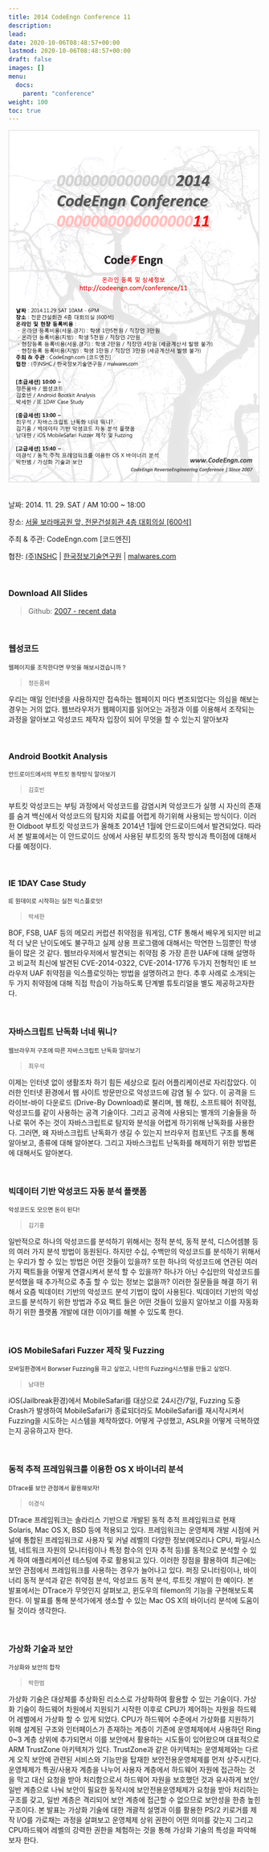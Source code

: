 ```yaml
---
title: 2014 CodeEngn Conference 11
description: 
lead: 
date: 2020-10-06T08:48:57+00:00
lastmod: 2020-10-06T08:48:57+00:00
draft: false
images: []
menu:
  docs:
    parent: "conference"
weight: 100
toc: true
---
```


<img class="img-fluid lazyload blur-up border-0" data-sizes=auto src=codeengn_conference_11_poster.png alt=Rectangle>
<br /><br />

날짜: 2014. 11. 29. SAT / AM 10:00 ~ 18:00

장소: <a href='https://map.naver.com/local/siteview.nhn?code=19039533' target='_blank'>서울 보라매공원 앞, 전문건설회관 4층 대회의실 [600석]</a>

주최 & 주관: CodeEngn.com [코드엔진] &nbsp;

협찬: <a href='https://www.nshc.net' target='_blank'>(주)NSHC</a> | <a href='https://kitri.re.kr' target='_blank'>한국정보기술연구원</a> | <a href='https://www.malwares.com' target='_blank'>malwares.com</a>

<br />

### Download All Slides

> Github: <a href='https://github.com/codeengn/codeengn-conference' target='_blank'>2007 - recent data</a>

<br />


### 웹성코드

<small>웹페이지를 조작한다면 무엇을 해보시겠습니까 ?</small>

> <small>정든품바</small>

우리는 매일 인터넷을 사용하지만 접속하는 웹페이지 마다 변조되었다는 의심을 해보는 경우는 거의 없다. 웹브라우저가 웹페이지를 읽어오는 과정과 이를 이용해서 조작되는 과정을 알아보고 악성코드 제작자 입장이 되어 무엇을 할 수 있는지 알아보자


<br />

### Android Bootkit Analysis

<small>안드로이드에서의 부트킷 동작방식 알아보기</small>

> <small>김호빈</small>

부트킷 악성코드는 부팅 과정에서 악성코드를 감염시켜 악성코드가 실행 시 자신의 존재를 숨겨 백신에서 악성코드의 탐지와 치료를 어렵게 하기위해 사용되는 방식이다. 이러한 Oldboot 부트킷 악성코드가 올해초 2014년 1월에 안드로이드에서 발견되었다. 따라서 본 발표에서는 이 안드로이드 상에서 사용된 부트킷의 동작 방식과 특이점에 대해서 다룰 예정이다.


<br />


### IE 1DAY Case Study

<small>IE 원데이로 시작하는 실전 익스플로잇!</small>

> <small>박세한</small>

BOF, FSB, UAF 등의 메모리 커럽션 취약점을 워게임, CTF 통해서 배우게 되지만 비교적 더 낮은 난이도에도 불구하고 실제 상용 프로그램에 대해서는 막연한 느낌뿐인 학생들이 많은 것 같다. 웹브라우저에서 발견되는 취약점 중 가장 흔한 UAF에 대해 설명하고 비교적 최신에 발견된 CVE-2014-0322, CVE-2014-1776 두가지 전형적인 IE 브라우저 UAF 취약점을 익스플로잇하는 방법을 설명하려고 한다. 추후 사례로 소개되는 두 가지 취약점에 대해 직접 학습이 가능하도록 단계별 튜토리얼을 별도 제공하고자한다.


<br />


### 자바스크립트 난독화 너네 뭐니?

<small>웹브라우저 구조에 따른 자바스크립트 난독화 알아보기</small>

> <small>최우석</small>

이제는 인터넷 없이 생활조차 하기 힘든 세상으로 킬러 어플리케이션로 자리잡았다. 이러한 인터넷 환경에서 웹 사이트 방문만으로 악성코드에 감염 될 수 있다. 이 공격을 드라이브-바이 다운로드 (Drive-By Download)로 불리며, 웹 해킹, 소프트웨어 취약점, 악성코드를 같이 사용하는 공격 기술이다. 그리고 공격에 사용되는 별개의 기술들을 하나로 묶어 주는 것이 자바스크립트로 탐지와 분석을 어렵게 하기위해 난독화를 사용한다. 그러면, 왜 자바스크립트 난독화가 생길 수 있는지 브라우저 컴포넌트 구조를 통해 알아보고, 종류에 대해 알아본다. 그리고 자바스크립트 난독화를 해제하기 위한 방법론에 대해서도 알아본다.


<br />


### 빅데이터 기반 악성코드 자동 분석 플랫폼

<small>악성코드도 모으면 돈이 된다!</small>

> <small>김기홍</small>

일반적으로 하나의 악성코드를 분석하기 위해서는 정적 분석, 동적 분석, 디스어셈블 등의 여러 가지 분석 방법이 동원된다. 하지만 수십, 수백만의 악성코드를 분석하기 위해서는 우리가 할 수 있는 방법은 어떤 것들이 있을까? 또한 하나의 악성코드에 연관된 여러가지 팩트들을 어떻게 연결시켜서 분석 할 수 있을까? 하나가 아닌 수십만의 악성코드를 분석했을 때 추가적으로 추출 할 수 있는 정보는 없을까? 이러한 질문들을 해결 하기 위해서 요즘 빅데이터 기반의 악성코드 분석 기법이 많이 사용된다. 빅데이터 기반의 악성코드를 분석하기 위한 방법과 주요 팩트 들은 어떤 것들이 있을지 알아보고 이를 자동화 하기 위한 플랫폼 개발에 대한 이야기를 해볼 수 있도록 한다.


<br />


### iOS MobileSafari Fuzzer 제작 및 Fuzzing

<small>모바일환경에서 Borwser Fuzzing을 하고 싶었고, 나만의 Fuzzing시스템을 만들고 싶었다.</small>

> <small>남대현</small>

iOS(Jailbreak환경)에서 MobileSafari를 대상으로 24시간/7일, Fuzzing 도중 Crash가 발생하여 MobileSafari가 종료되더라도 MobileSafari를 재시작시켜서 Fuzzing을 시도하는 시스템을 제작하였다. 어떻게 구성했고, ASLR을 어떻게 극복하였는지 공유하고자 한다.


<br />


### 동적 추적 프레임워크를 이용한 OS X 바이너리 분석

<small>DTrace를 보안 관점에서 활용해보자!</small>

> <small>이경식</small>

DTrace 프레임워크는 솔라리스 기반으로 개발된 동적 추적 프레임워크로 현재 Solaris, Mac OS X, BSD 등에 적용되고 있다. 프레임워크는 운영체제 개발 시점에 커널에 통합된 프레임워크로 사용자 및 커널 레벨의 다양한 정보(메모리나 CPU, 파일시스템, 네트워크 자원의 모니터링이나 특정 함수의 인자 추적 등)를 동적으로 분석할 수 있게 하여 애플리케이션 테스팅에 주로 활용되고 있다. 이러한 장점을 활용하여 최근에는 보안 관점에서 프레임워크를 사용하는 경우가 늘어나고 있다. 퍼징 모니터링이나, 바이너리 동적 분석과 같은 취약점 분석, 악성코드 동적 분석, 루트킷 개발이 한 예이다. 본 발표에서는 DTrace가 무엇인지 살펴보고, 윈도우의 filemon의 기능을 구현해보도록 한다. 이 발표를 통해 분석가에게 생소할 수 있는 Mac OS X의 바이너리 분석에 도움이 될 것이라 생각한다.


<br />


### 가상화 기술과 보안

<small>가상화와 보안의 합작</small>

> <small>박한범</small>

가상화 기술은 대상체를 추상화된 리소스로 가상화하여 활용할 수 있는 기술이다. 가상화 기술이 하드웨어 차원에서 지원되기 시작한 이후로 CPU가 제어하는 자원을 하드웨어 레벨에서 가상화 할 수 있게 되었다. CPU가 하드웨어 수준에서 가상화를 지원하기 위해 설계된 구조와 인터페이스가 존재하는 계층이 기존에 운영체제에서 사용하던 Ring 0~3 계층 상위에 추가되면서 이를 보안에서 활용하는 시도들이 있어왔으며 대표적으로 ARM TrustZone 아키텍처가 있다. TrustZone과 같은 아키텍처는 운영체제와는 다르게 오직 보안에 관련된 서비스와 기능만을 탑재한 보안전용운영체제를 먼저 상주시킨다. 운영체제가 특권/사용자 계층을 나누어 사용자 계층에서 하드웨어 자원에 접근하는 것을 막고 대신 요청을 받아 처리함으로서 하드웨어 자원을 보호했던 것과 유사하게 보안/일반 계층으로 나눠 보안이 필요한 동작시에 보안전용운영체제가 요청을 받아 처리하는 구조를 갖고, 일반 계층은 격리되어 보안 계층에 접근할 수 없으므로 보안성을 한층 높힌 구조이다. 본 발표는 가상화 기술에 대한 개괄적 설명과 이를 활용한 PS/2 키로거를 제작 I/O를 가로채는 과정을 살펴보고 운영체제 상위 권한이 어떤 의미를 갖는지 그리고 CPU하드웨어 레벨의 강력한 권한을 체험하는 것을 통해 가상화 기술의 특성을 파악해보자 한다.
